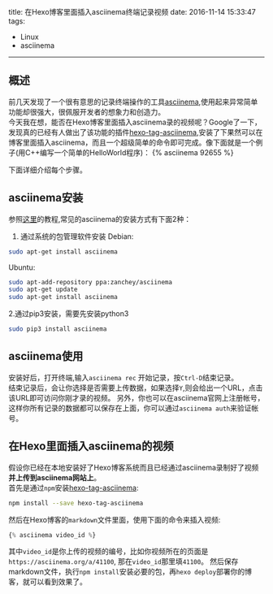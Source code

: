 title: 在Hexo博客里面插入asciinema终端记录视频
date: 2016-11-14 15:33:47
tags:
 - Linux
 - asciinema
---
## 概述
前几天发现了一个很有意思的记录终端操作的工具[asciinema](https://asciinema.org/),使用起来异常简单功能却很强大，很佩服开发者的想象力和创造力。  
今天我在想，能否在Hexo博客里面插入asciinema录的视频呢？Google了一下，发现真的已经有人做出了该功能的插件[hexo-tag-asciinema](https://github.com/narongdejsrn/hexo-tag-asciinema),安装了下果然可以在博客里面插入asciinema，而且一个超级简单的命令即可完成。像下面就是一个例子(用C++编写一个简单的HelloWorld程序)：
{% asciinema 92655 %}

下面详细介绍每个步骤。
<!--more-->

## asciinema安装
参照[这里](https://asciinema.org/docs/installation)的教程,常见的asciinema的安装方式有下面2种：
 1. 通过系统的包管理软件安装
 Debian:
```bash
sudo apt-get install asciinema
```
 Ubuntu:
```bash
sudo apt-add-repository ppa:zanchey/asciinema
sudo apt-get update
sudo apt-get install asciinema
```

2.通过pip3安装，需要先安装python3
```bash
sudo pip3 install asciinema
```

## asciinema使用
安装好后，打开终端,输入`asciinema rec` 开始记录，按`Ctrl-D`结束记录。  
结束记录后，会让你选择是否需要上传数据，如果选择`Y`,则会给出一个URL，点击该URL即可访问你刚才录的视频。
另外，你也可以在asciinema官网上注册帐号，这样你所有记录的数据都可以保存在上面，你可以通过`asciinema auth`来验证帐号。

## 在Hexo里面插入asciinema的视频
假设你已经在本地安装好了Hexo博客系统而且已经通过asciinema录制好了视频**并上传到asciinema网站上**。  
首先是通过`npm`安装[hexo-tag-asciinema](https://github.com/narongdejsrn/hexo-tag-asciinema):
```bash
npm install --save hexo-tag-asciinema 
```
然后在Hexo博客的`markdown`文件里面，使用下面的命令来插入视频:
```js
{% asciinema video_id %}
```
其中`video_id`是你上传的视频的编号，比如你视频所在的页面是`https://asciinema.org/a/41100`, 那在`video_id`那里填`41100`。
然后保存markdown文件，执行`npm install`安装必要的包，再`hexo deploy`部署你的博客，就可以看到效果了。
